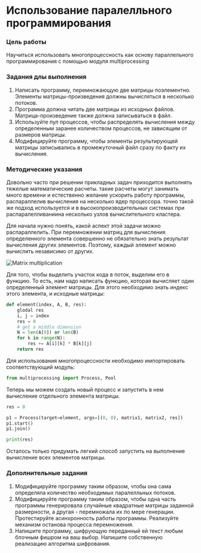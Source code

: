 # Использование паралелльного программирования

### Цель работы

Научиться использовать многопроцессность как основу параллельного программирования с помощью модуля multiprocessing

### Задания длы выполнения

1. Написать программу, перемножающую две матрицы поэлементно. Элементы матрицы-произведения должны вычисляться в несколько потоков.
1. Программа должна читать две матрицы из исходных файлов. Матрица-произведение также должна записываться в файл.
1. Используйте пул процессов, чтобы распределять вычисления между определенным заранее количеством процессов, не зависящим от размеров матрицы.
1. Модифицируйте программу, чтобы элементы результирующей матрицы записывались в промежуточный файл сразу по факту их вычисления.

### Методические указания

Довольно часто при решении прикладных задач приходится выполнять тяжелые математические расчеты. такие расчеты могут занимать много времени и естественно желание ускорить работу программы, распараллелив вычисления на несколько ядер процессора. точно такой же подход используется и в высокопроизводительных системах при распаралелливаниина несколько узлов вычислительного кластера.

Для начала нужно понять, какой аспект этой задачи можно распараллелить. При перемножении матриц для вычисления определенного элемента совершенно не обязательно знать результат вычисления других элементов. Поэтому, каждый элемент можно вычислить независимо от других. 

![Matrix multiplication](https://www.mathsisfun.com/algebra/images/matrix-multiply-a.svg)

Для того, чтобы выделить участок кода в поток, выделим его в функцию. То есть, нам надо написать функцию, которая вычисляет один определенный элемент матрицы. Для этого необходимо знать индекс этого элемента, и исходные матрицы:

```python
def element(index, A, B, res):
    glodal res
    i, j = index
    res = 0
    # get a middle dimension
    N = len(A[0]) or len(B)
    for k in range(N):
        res += A[i][k] * B[k][j]
    return res
```

Для использования многопроцессности необходимо импортировать соответствующий модуль:

```python
from multiprocessing import Process, Pool
```
Теперь мы можем создать новый процесс и запустить в нем вычисление отдельного элемента матрицы.

```python
res = 0

p1 = Process(target=element, args=[(0, 0), matrix1, matrix2, res])
p1.start()
p1.join()

print(res)
```

Осталось только придумать легкий способ запустить на выполнение вычисление всех элементов матрицы.

### Дополнительные задания

1. Модифицируйте программу таким образом, чтобы она сама определяла количество необходимых паралелльных потоков.
1. Модифицируйте программу таким образом, чтобы одна часть программы генерировала случайные квадратные матрицы заданной размерности, а другая - перемножала их по мере генерации. Протестируйте асинхронность работы программы. Реализуйте механизм останова процесса перемножения.
1. Напишите программу, шифрующую переданный ей текст любым блочным фишром на ваш выбор. Напишите собственную реализацию алгоритма шифрования.
